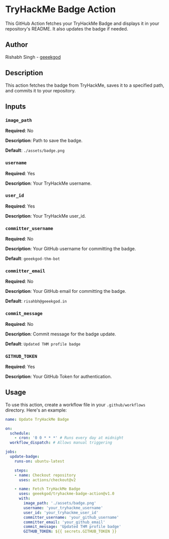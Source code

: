 # TryHackMe Badge Action

This GitHub Action fetches your TryHackMe Badge and displays it in your repository's README. It also updates the badge if needed.

## Author

Rishabh Singh - [geeekgod](https://github.com/geeekgod)

## Description

This action fetches the badge from TryHackMe, saves it to a specified path, and commits it to your repository.

## Inputs

### `image_path`

**Required**: No

**Description**: Path to save the badge.

**Default**: `./assets/badge.png`

### `username`

**Required**: Yes

**Description**: Your TryHackMe username.

### `user_id`

**Required**: Yes

**Description**: Your TryHackMe user_id.

### `committer_username`

**Required**: No

**Description**: Your GitHub username for committing the badge.

**Default**: `geeekgod-thm-bot`

### `committer_email`

**Required**: No

**Description**: Your GitHub email for committing the badge.

**Default**: `risahbh@geeekgod.in`

### `commit_message`

**Required**: No

**Description**: Commit message for the badge update.

**Default**: `Updated THM profile badge`

### `GITHUB_TOKEN`

**Required**: Yes

**Description**: Your GitHub Token for authentication.

## Usage

To use this action, create a workflow file in your `.github/workflows` directory. Here's an example:

```yaml
name: Update TryHackMe Badge

on:
  schedule:
    - cron: '0 0 * * *' # Runs every day at midnight
  workflow_dispatch: # Allows manual triggering

jobs:
  update-badge:
    runs-on: ubuntu-latest

    steps:
    - name: Checkout repository
      uses: actions/checkout@v2

    - name: Fetch TryHackMe Badge
      uses: geeekgod/tryhackme-badge-action@v1.0
      with:
        image_path: './assets/badge.png'
        username: 'your_tryhackme_username'
        user_id: 'your_tryhackme_user_id'
        committer_username: 'your_github_username'
        committer_email: 'your_github_email'
        commit_message: 'Updated THM profile badge'
        GITHUB_TOKEN: ${{ secrets.GITHUB_TOKEN }}
